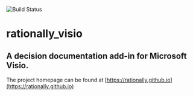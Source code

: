 ![Build Status](https://ci.appveyor.com/api/projects/status/github/rationally/rationally_visio?branch=master&svg=true)

# rationally_visio

## A decision documentation add-in for Microsoft Visio.

The project homepage can be found at [https://rationally.github.io](https://rationally.github.io)
